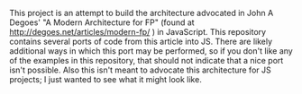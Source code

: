 This project is an attempt to build the architecture advocated in John A Degoes' "A Modern Architecture for FP" (found at http://degoes.net/articles/modern-fp/ ) in JavaScript. This repository contains several ports of code from this article into JS. There are likely additional ways in which this port may be performed, so if you don't like any of the examples in this repository, that should not indicate that a nice port isn't possible. Also this isn't meant to advocate this architecture for JS projects; I just wanted to see what it might look like.
